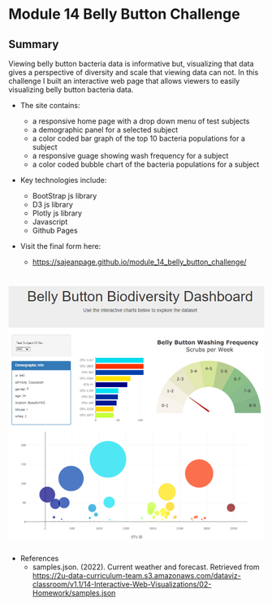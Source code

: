 # Module 14 Belly Button Challenge
## Summary

Viewing belly button bacteria data is informative but, visualizing that data gives a perspective of diversity and scale that viewing data can not. In this challenge I built an interactive web page that allows viewers to easily visualizing belly button bacteria data.  
- The site contains:
  - a responsive home page with a drop down menu of test subjects
  - a demographic panel for a selected subject
  - a color coded bar graph of the top 10 bacteria populations for a subject
  - a responsive guage showing wash frequency for a subject
  - a color coded bubble chart of the bacteria populations for a subject
 
- Key technologies include:
  - BootStrap js library
  - D3 js library  
  - Plotly js library
  - Javascript
  - Github Pages

- Visit the final form here: 
  - https://sajeanpage.github.io/module_14_belly_button_challenge/
# ![banner](images/belly.PNG)
- References
  - samples.json. (2022). Сurrent weather and forecast. Retrieved from https://2u-data-curriculum-team.s3.amazonaws.com/dataviz-classroom/v1.1/14-Interactive-Web-Visualizations/02-Homework/samples.json

